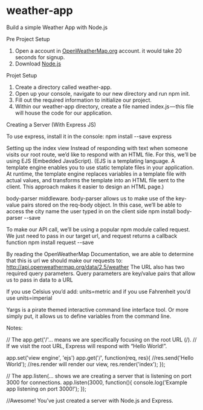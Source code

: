 # weather-app
Build a simple Weather App with Node.js 

Pre Project Setup 
1. Open a account in <a href="https://openweathermap.org/api">OpenWeatherMap.org</a> account. it would take 20 seconds for signup.
2. Download <a href="https://nodejs.org/en/">Node.js</a>

Projet Setup
1. Create a directory called weather-app.
2. Open up your console, navigate to our new directory and run npm init.
3. Fill out the required information to initialize our project.
4. Within our weather-app directory, create a file named index.js — this file will house the code for our application.

Creating a Server (With Express JS)

To use express, install it in the console:
npm install --save express

Setting up the index view
Instead of responding with text when someone visits our root route,
we’d like to respond with an HTML file. For this, we’ll be using EJS (Embedded JavaScript). 
(EJS is a templating language. A template engine enables you to use static template files in your application. 
At runtime, the template engine replaces variables in a template file with actual values, and transforms the
template into an HTML file sent to the client. This approach makes it easier to design an HTML page.)

body-parser middleware. 
body-parser allows us to make use of the key-value pairs stored on the req-body object. 
In this case, we’ll be able to access the city name the user typed in on the client side
npm install body-parser --save


To make our API call, we’ll be using a popular npm module called request. 
We just need to pass in our target url, and request returns a callback function
npm install request --save

By reading the OpenWeatherMap Documentation, we are able to determine that this is url 
we should make our requests to: http://api.openweathermap.org/data/2.5/weather
The URL also has two required query parameters. 
Query parameters are key/value pairs that allow us to pass in data to a URL

If you use Celsius you’d add: units=metric and 
if you use Fahrenheit you’d use units=imperial

Yargs is a pirate themed interactive command line interface tool. Or more simply put, 
it allows us to define variables from the command line.

Notes:

// The app.get('/'... means we are specifically focusing on the root URL (/). 
// If we visit the root URL, Express will respond with “Hello World!”.

app.set('view engine', 'ejs')
app.get('/', function(req, res){
	//res.send('Hello World');
	//res.render will render our view, 
	res.render('index');
});

// The app.listen(... shows we are creating a server that is listening on port 3000 for connections.
app.listen(3000, function(){
	console.log('Example app listening on port 3000!');
});

//Awesome! You’ve just created a server with Node.js and Express.

